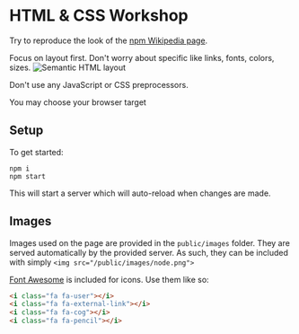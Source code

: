 # HTML & CSS Workshop
Try to reproduce the look of the [npm Wikipedia page](https://en.wikipedia.org/wiki/Npm_\(software\)).

Focus on layout first. Don't worry about specific like links, fonts, colors, sizes.
![Semantic HTML layout](http://media02.hongkiat.com/html-5-semantics/document-outline-example.jpg)

Don't use any JavaScript or CSS preprocessors.

You may choose your browser target

## Setup
To get started:
```
npm i
npm start
```
This will start a server which will auto-reload when changes are made.

## Images
Images used on the page are provided in the `public/images` folder. They are served automatically by the provided server. As such, they can be included with simply `<img src="/public/images/node.png">`

[Font Awesome](http://fontawesome.io/) is included for icons. Use them like so:
```html
<i class="fa fa-user"></i>
<i class="fa fa-external-link"></i>
<i class="fa fa-cog"></i>
<i class="fa fa-pencil"></i>
```
